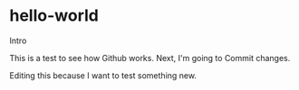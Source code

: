 # hello-world
Intro

This is a test to see how Github works.
Next, I'm going to Commit changes.


Editing this because I want to test something new.
